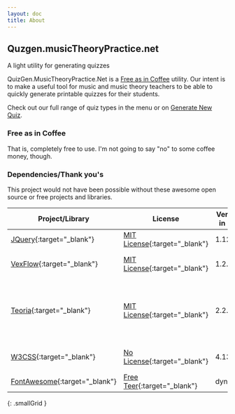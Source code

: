 ```yaml
---
layout: doc
title: About
---
```


## Quzgen.musicTheoryPractice.net

A light utility for generating quizzes

QuizGen.MusicTheoryPractice.Net is a <a href="">Free as in Coffee</a> utility.
Our intent is to make a useful tool for music and music theory teachers to be able to quickly generate printable quizzes for their students.

Check out our full range of quiz types in the menu or on <a href="/newQuiz.html">Generate New Quiz</a>.

### Free as in Coffee
That is, completely free to use. I'm not going to say "no" to some coffee money, though.

### Dependencies/Thank you's
This project would not have been possible without these awesome open source or free projects and libraries.

| Project/Library   | License   | Version in use    | Used |
| ---       | ---       | ---               | ---  |
| [JQuery](https://jquery.com/){:target="_blank"}    | [MIT License](https://jquery.org/license/){:target="_blank"} | 1.12.4  | General JS tooling |
| [VexFlow](https://github.com/0xfe/vexflow){:target="_blank"} | [MIT License](https://github.com/0xfe/vexflow/blob/8c10ac8aee4cd92f71786ae1c6cd751497bcb753/LICENSE){:target="_blank"} | 1.2.89 | Generating Staphs and notes |
| [Teoria](https://github.com/saebekassebil/teoria){:target="_blank"} | [MIT License](https://github.com/saebekassebil/teoria/blob/451e0f1b711fe1c0a9d0b34efa3e9863f643110f/LICENSE){:target="_blank"} | 2.2.0 | Generation of intervals, scales, etc to then hand to VexFlow |
| [W3CSS](https://www.w3schools.com/w3css/default.asp){:target="_blank"} | [No License](https://www.w3schools.com/w3css/default.asp){:target="_blank"} | 4.13 | General styling and layout
| [FontAwesome](https://fontawesome.com/){:target="_blank"} | [Free Teer](https://fontawesome.com/start){:target="_blank"} | dynamic | Icons |
{: .smallGrid }
